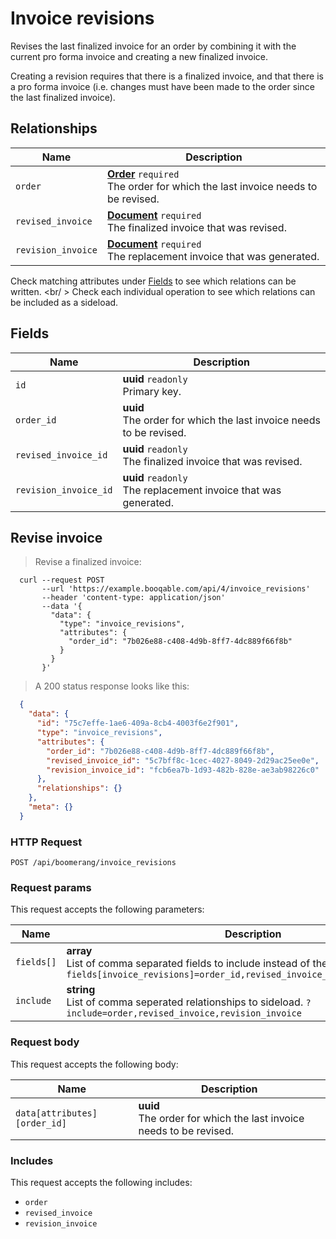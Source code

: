 # Invoice revisions

Revises the last finalized invoice for an order by combining
it with the current pro forma invoice and creating a new
finalized invoice.

Creating a revision requires that there is a finalized invoice,
and that there is a pro forma invoice (i.e. changes must have been
made to the order since the last finalized invoice).

## Relationships
Name | Description
-- | --
`order` | **[Order](#orders)** `required`<br>The order for which the last invoice needs to be revised.
`revised_invoice` | **[Document](#documents)** `required`<br>The finalized invoice that was revised.
`revision_invoice` | **[Document](#documents)** `required`<br>The replacement invoice that was generated.


Check matching attributes under [Fields](#invoice-revisions-fields) to see which relations can be written.
<br/ >
Check each individual operation to see which relations can be included as a sideload.
## Fields

 Name | Description
-- | --
`id` | **uuid** `readonly`<br>Primary key.
`order_id` | **uuid** <br>The order for which the last invoice needs to be revised.
`revised_invoice_id` | **uuid** `readonly`<br>The finalized invoice that was revised.
`revision_invoice_id` | **uuid** `readonly`<br>The replacement invoice that was generated.


## Revise invoice


> Revise a finalized invoice:

```shell
  curl --request POST
       --url 'https://example.booqable.com/api/4/invoice_revisions'
       --header 'content-type: application/json'
       --data '{
         "data": {
           "type": "invoice_revisions",
           "attributes": {
             "order_id": "7b026e88-c408-4d9b-8ff7-4dc889f66f8b"
           }
         }
       }'
```

> A 200 status response looks like this:

```json
  {
    "data": {
      "id": "75c7effe-1ae6-409a-8cb4-4003f6e2f901",
      "type": "invoice_revisions",
      "attributes": {
        "order_id": "7b026e88-c408-4d9b-8ff7-4dc889f66f8b",
        "revised_invoice_id": "5c7bff8c-1cec-4027-8049-2d29ac25ee0e",
        "revision_invoice_id": "fcb6ea7b-1d93-482b-828e-ae3ab98226c0"
      },
      "relationships": {}
    },
    "meta": {}
  }
```

### HTTP Request

`POST /api/boomerang/invoice_revisions`

### Request params

This request accepts the following parameters:

Name | Description
-- | --
`fields[]` | **array** <br>List of comma separated fields to include instead of the default fields. `?fields[invoice_revisions]=order_id,revised_invoice_id,revision_invoice_id`
`include` | **string** <br>List of comma seperated relationships to sideload. `?include=order,revised_invoice,revision_invoice`


### Request body

This request accepts the following body:

Name | Description
-- | --
`data[attributes][order_id]` | **uuid** <br>The order for which the last invoice needs to be revised.


### Includes

This request accepts the following includes:

<ul>
  <li><code>order</code></li>
  <li><code>revised_invoice</code></li>
  <li><code>revision_invoice</code></li>
</ul>

